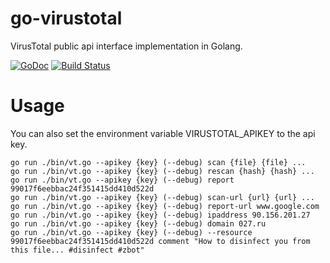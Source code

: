 go-virustotal
=============

VirusTotal public api interface implementation in Golang.

[![GoDoc](https://godoc.org/github.com/dutchcoders/go-virustotal?status.svg)](https://godoc.org/github.com/dutchcoders/go-virustotal)
[![Build Status](https://travis-ci.org/dutchcoders/go-virustotal.svg?branch=master)](https://travis-ci.org/dutchcoders/go-virustotal)


Usage
=====

You can also set the environment variable VIRUSTOTAL_APIKEY to the api key.

```
go run ./bin/vt.go --apikey {key} (--debug) scan {file} {file} ...
go run ./bin/vt.go --apikey {key} (--debug) rescan {hash} {hash} ...
go run ./bin/vt.go --apikey {key} (--debug) report 99017f6eebbac24f351415dd410d522d
go run ./bin/vt.go --apikey {key} (--debug) scan-url {url} {url} ...
go run ./bin/vt.go --apikey {key} (--debug) report-url www.google.com
go run ./bin/vt.go --apikey {key} (--debug) ipaddress 90.156.201.27
go run ./bin/vt.go --apikey {key} (--debug) domain 027.ru
go run ./bin/vt.go --apikey {key} (--debug) --resource 99017f6eebbac24f351415dd410d522d comment "How to disinfect you from this file... #disinfect #zbot"
```


